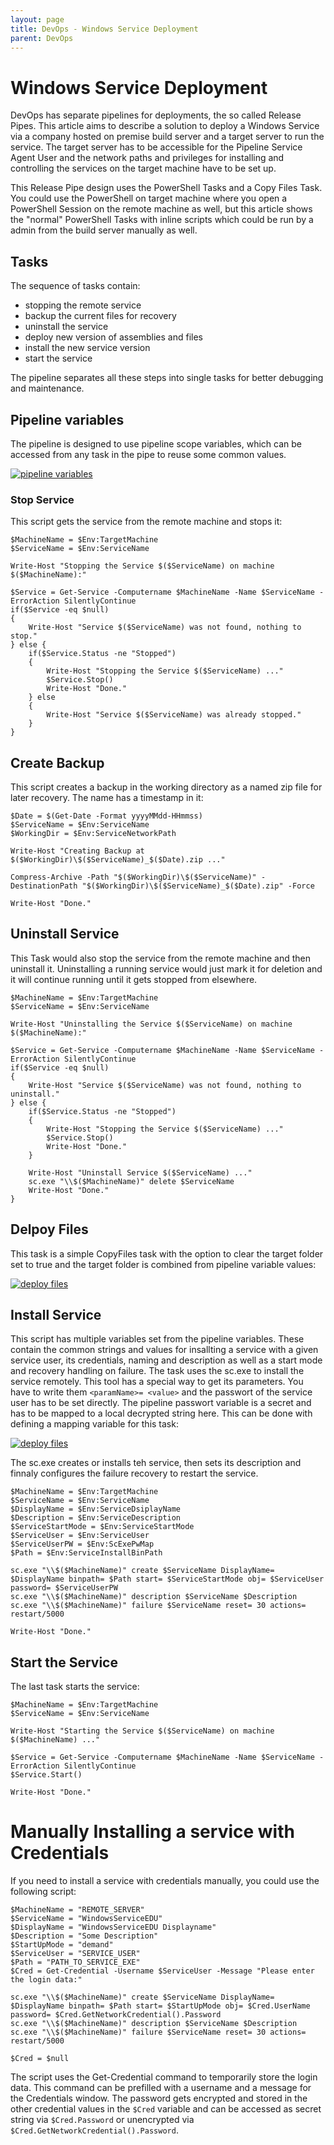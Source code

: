 ```yaml
---
layout: page
title: DevOps - Windows Service Deployment
parent: DevOps
---
```


# Windows Service Deployment

DevOps has separate pipelines for deployments, the so called Release Pipes. This article aims to describe a solution to deploy a Windows Service via a company hosted on premise build server and a target server to run the service. The target server has to be accessible for the Pipeline Service Agent User and the network paths and privileges for installing and controlling the services on the target machine have to be set up.

This Release Pipe design uses the PowerShell Tasks and a Copy Files Task. You could use the PowerShell on target machine where you open a PowerShell Session on the remote machine as well, but this article shows the "normal" PowerShell Tasks with inline scripts which could be run by a admin from the build server manually as well.


## Tasks

The sequence of tasks contain:

* stopping the remote service
* backup the current files for recovery
* uninstall the service
* deploy new version of assemblies and files
* install the new service version
* start the service

The pipeline separates all these steps into single tasks for better debugging and maintenance.


## Pipeline variables

The pipeline is designed to use pipeline scope variables, which can be accessed from any task in the pipe to reuse some common values.

[![pipeline variables](/assets/images/other/DevOps/DevOps_win_service_pipeVars.png)](/assets/images/other/DevOps/DevOps_win_service_pipeVars.png)


### Stop Service

This script gets the service from the remote machine and stops it:

```shell
$MachineName = $Env:TargetMachine
$ServiceName = $Env:ServiceName

Write-Host "Stopping the Service $($ServiceName) on machine $($MachineName):"

$Service = Get-Service -Computername $MachineName -Name $ServiceName -ErrorAction SilentlyContinue
if($Service -eq $null)
{
    Write-Host "Service $($ServiceName) was not found, nothing to stop."
} else {
    if($Service.Status -ne "Stopped") 
	{
		Write-Host "Stopping the Service $($ServiceName) ..."
		$Service.Stop()
		Write-Host "Done."
	} else 
    {
        Write-Host "Service $($ServiceName) was already stopped."
    }
}
```

## Create Backup

This script creates a backup in the working directory as a named zip file for later recovery. The name has a timestamp in it:

```shell
$Date = $(Get-Date -Format yyyyMMdd-HHmmss)
$ServiceName = $Env:ServiceName
$WorkingDir = $Env:ServiceNetworkPath

Write-Host "Creating Backup at $($WorkingDir)\$($ServiceName)_$($Date).zip ..."

Compress-Archive -Path "$($WorkingDir)\$($ServiceName)" -DestinationPath "$($WorkingDir)\$($ServiceName)_$($Date).zip" -Force

Write-Host "Done."
```


## Uninstall Service

This Task would also stop the service from the remote machine and then uninstall it. Uninstalling a running service would just mark it for deletion and it will continue running until it gets stopped from elsewhere.

```shell
$MachineName = $Env:TargetMachine
$ServiceName = $Env:ServiceName

Write-Host "Uninstalling the Service $($ServiceName) on machine $($MachineName):"

$Service = Get-Service -Computername $MachineName -Name $ServiceName -ErrorAction SilentlyContinue
if($Service -eq $null)
{
    Write-Host "Service $($ServiceName) was not found, nothing to uninstall."
} else {
    if($Service.Status -ne "Stopped") 
	{
		Write-Host "Stopping the Service $($ServiceName) ..."
		$Service.Stop()
		Write-Host "Done."
	}
	
	Write-Host "Uninstall Service $($ServiceName) ..."
	sc.exe "\\$($MachineName)" delete $ServiceName
	Write-Host "Done."
}
```


## Delpoy Files

This task is a simple CopyFiles task with the option to clear the target folder set to true and the target folder is combined from pipeline variable values:

[![deploy files](/assets/images/other/DevOps/DevOps_win_Service_deployFiles.png)](/assets/images/other/DevOps/DevOps_win_Service_deployFiles.png)


## Install Service

This script has multiple variables set from the pipeline variables. These contain the common strings and values for insallting a service with a given service user, its credentials, naming and description as well as a start mode and recovery handling on failure. The task uses the sc.exe to install the service remotely. This tool has a special way to get its parameters. You have to write them `<paramName>= <value>` and the passwort of the service user has to be set directly. 
The pipeline passwort variable is a secret and has to be mapped to a local decrypted string here. This can be done with defining a mapping variable for this task:

[![deploy files](/assets/images/other/DevOps/DevOps_win_service_pwmap.png)](/assets/images/other/DevOps/DevOps_win_service_pwmap.png)

The sc.exe creates or installs teh service, then sets its description and finnaly configures the failure recovery to restart the service.

```shell
$MachineName = $Env:TargetMachine
$ServiceName = $Env:ServiceName
$DisplayName = $Env:ServiceDsiplayName
$Description = $Env:ServiceDescription
$ServiceStartMode = $Env:ServiceStartMode
$ServiceUser = $Env:ServiceUser
$ServiceUserPW = $Env:ScExePwMap
$Path = $Env:ServiceInstallBinPath

sc.exe "\\$($MachineName)" create $ServiceName DisplayName= $DisplayName binpath= $Path start= $ServiceStartMode obj= $ServiceUser password= $ServiceUserPW
sc.exe "\\$($MachineName)" description $ServiceName $Description
sc.exe "\\$($MachineName)" failure $ServiceName reset= 30 actions= restart/5000

Write-Host "Done."
```


## Start the Service

The last task starts the service:

```shell
$MachineName = $Env:TargetMachine
$ServiceName = $Env:ServiceName

Write-Host "Starting the Service $($ServiceName) on machine $($MachineName) ..."

$Service = Get-Service -Computername $MachineName -Name $ServiceName -ErrorAction SilentlyContinue
$Service.Start()

Write-Host "Done."
```


# Manually Installing a service with Credentials

If you need to install a service with credentials manually, you could use the following script:

```shell
$MachineName = "REMOTE_SERVER"
$ServiceName = "WindowsServiceEDU"  
$DisplayName = "WindowsServiceEDU Displayname"
$Description = "Some Description"	
$StartUpMode = "demand"
$ServiceUser = "SERVICE_USER"
$Path = "PATH_TO_SERVICE_EXE"
$Cred = Get-Credential -Username $ServiceUser -Message "Please enter the login data:"

sc.exe "\\$($MachineName)" create $ServiceName DisplayName= $DisplayName binpath= $Path start= $StartUpMode obj= $Cred.UserName password= $Cred.GetNetworkCredential().Password
sc.exe "\\$($MachineName)" description $ServiceName $Description
sc.exe "\\$($MachineName)" failure $ServiceName reset= 30 actions= restart/5000

$Cred = $null
```

The script uses the Get-Credential command to temporarily store the login data. This command can be prefilled with a username and a message for the Credentials window. The password gets encrypted and stored in the other credential values in the `$Cred` variable and can be accessed as secret string via `$Cred.Password` or unencrypted via `$Cred.GetNetworkCredential().Password`.
